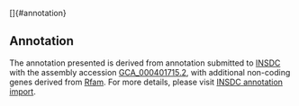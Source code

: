 []{#annotation}

Annotation
----------

The annotation presented is derived from annotation submitted to
[INSDC](http://www.insdc.org) with the assembly accession
[GCA\_000401715.2](http://www.ebi.ac.uk/ena/data/view/GCA_000401715.2),
with additional non-coding genes derived from
[Rfam](http://rfam.xfam.org/). For more details, please visit [INSDC
annotation
import](http://ensemblgenomes.org/info/data/insdc_annotation).
